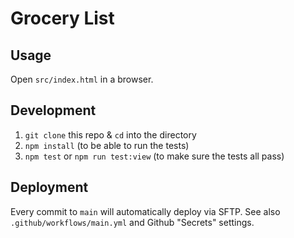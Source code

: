 # Grocery List

## Usage

Open `src/index.html` in a browser.

## Development

1. `git clone` this repo & `cd` into the directory
1. `npm install` (to be able to run the tests)
1. `npm test` or `npm run test:view` (to make sure the tests all pass)

## Deployment

Every commit to `main` will automatically deploy via SFTP.
See also `.github/workflows/main.yml` and Github "Secrets" settings.
